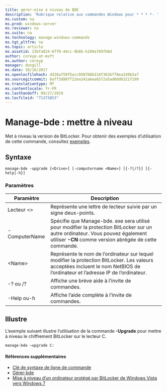 ```yaml
---
title: gérer-mise à niveau de BDE
description: 'Rubrique relative aux commandes Windows pour * * * *- '
ms.custom: na
ms.prod: windows-server
ms.reviewer: na
ms.suite: na
ms.technology: manage-windows-commands
ms.tgt_pltfrm: na
ms.topic: article
ms.assetid: 23bfa824-6ff0-44cc-9b8b-b199a769fb8d
author: coreyp-at-msft
ms.author: coreyp
manager: dongill
ms.date: 10/16/2017
ms.openlocfilehash: d426af59f5acc958768b316f363bf78ea249b3a7
ms.sourcegitcommit: 6aff3d88ff22ea141a6ea6572a5ad8dd6321f199
ms.translationtype: MT
ms.contentlocale: fr-FR
ms.lasthandoff: 09/27/2019
ms.locfileid: "71373853"
---
```

# <a name="manage-bde-upgrade"></a>Manage-bde : mettre à niveau



Met à niveau la version de BitLocker. Pour obtenir des exemples d’utilisation de cette commande, consultez [exemples](#BKMK_Examples).

## <a name="syntax"></a>Syntaxe

```
manage-bde -upgrade [<Drive>] [-computername <Name>] [{-?|/?}] [{-help|-h}]
```

### <a name="parameters"></a>Paramètres

|Paramètre|Description|
|---------|-----------|
|Lecteur \<>|Représente une lettre de lecteur suivie par un signe deux-points.|
|-ComputerName|Spécifie que Manage-bde. exe sera utilisé pour modifier la protection BitLocker sur un autre ordinateur. Vous pouvez également utiliser **-CN** comme version abrégée de cette commande.|
|\<Name>|Représente le nom de l’ordinateur sur lequel modifier la protection BitLocker. Les valeurs acceptées incluent le nom NetBIOS de l’ordinateur et l’adresse IP de l’ordinateur.|
|-? ou /?|Affiche une brève aide à l’invite de commandes.|
|-Help ou-h|Affiche l’aide complète à l’invite de commandes.|

## <a name="BKMK_Examples"></a>Illustre

L’exemple suivant illustre l’utilisation de la commande **-Upgrade** pour mettre à niveau le chiffrement BitLocker sur le lecteur C.
```
manage-bde –upgrade C:
```

#### <a name="additional-references"></a>Références supplémentaires

-   [Clé de syntaxe de ligne de commande](command-line-syntax-key.md)
-   [Gérer-bde](manage-bde.md)
-   [Mise à niveau d’un ordinateur protégé par BitLocker de Windows Vista vers Windows 7](https://technet.microsoft.com/library/ee424325(v=ws.10).aspx)